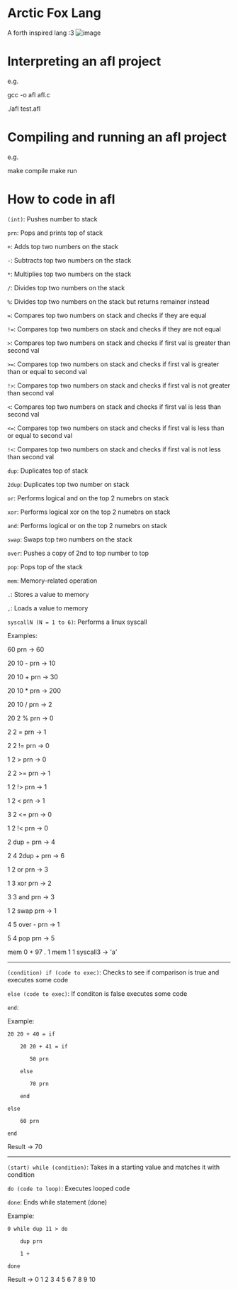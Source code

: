 # Arctic Fox Lang
A forth inspired lang :3
![image](https://github.com/LazyBev/arctic-fox-lang/assets/157259616/f273a926-66f9-41ad-b7a3-a27c021bb132)
# Interpreting an afl project
e.g.

  gcc -o afl afl.c
  
  ./afl test.afl
# Compiling and running an afl project
e.g.

  make compile
  make run

# How to code in afl
```(int)```: Pushes number to stack

```prn```: Pops and prints top of stack

```+```: Adds top two numbers on the stack

```-```: Subtracts top two numbers on the stack

```*```: Multiplies top two numbers on the stack

```/```: Divides top two numbers on the stack

```%```: Divides top two numbers on the stack but returns remainer instead

```=```: Compares top two numbers on stack and checks if they are equal

```!=```: Compares top two numbers on stack and checks if they are not equal

```>```: Compares top two numbers on stack and checks if first val is greater than second val

```>=```: Compares top two numbers on stack and checks if first val is greater than or equal to second val

```!>```: Compares top two numbers on stack and checks if first val is not greater than second val

```<```: Compares top two numbers on stack and checks if first val is less than second val

```<=```: Compares top two numbers on stack and checks if first val is less than or equal to second val

```!<```: Compares top two numbers on stack and checks if first val is not less than second val

```dup```: Duplicates top of stack

```2dup```: Duplicates top two number on stack

```or```: Performs logical and on the top 2 numebrs on stack

```xor```: Performs logical xor on the top 2 numebrs on stack

```and```: Performs logical or on the top 2 numebrs on stack

```swap```: Swaps top two numbers on the stack

```over```: Pushes a copy of 2nd to top number to top

```pop```: Pops top of the stack

```mem```: Memory-related operation

```.```: Stores a value to memory

```,```: Loads a value to memory

```syscallN (N = 1 to 6)```: Performs a linux syscall

Examples: 

60 prn -> 60

20 10 - prn -> 10

20 10 + prn -> 30

20 10 * prn -> 200

20 10 / prn -> 2

20 2 % prn -> 0

2 2 = prn -> 1

2 2 != prn -> 0

1 2 > prn -> 0

2 2 >= prn -> 1

1 2 !> prn -> 1

1 2 < prn -> 1

3 2 <= prn -> 0

1 2 !< prn -> 0

2 dup + prn -> 4

2 4 2dup + prn -> 6

1 2 or prn -> 3

1 3 xor prn -> 2

3 3 and prn -> 3

1 2 swap prn -> 1

4 5 over - prn -> 1

5 4 pop prn -> 5

mem 0 + 97 . 
1 mem 1 1 syscall3 -> 'a'

---------------------------------------------------------------------------------------------------------------------------

```(condition) if (code to exec)```: Checks to see if comparison is true and executes some code

```else (code to exec)```: If conditon is false executes some code

```end```:

Example:

    20 20 + 40 = if

        20 20 + 41 = if
    
           50 prn
        
        else
    
           70 prn
        
        end
    
    else

        60 prn
    
    end

Result -> 70

---------------------------------------------------------------------------------------------------------------------------

```(start) while (condition)```: Takes in a starting value and matches it with condition

```do (code to loop)```: Executes looped code

```done```: Ends while statement (done)

Example:

    0 while dup 11 > do
    
        dup prn
        
        1 +
        
    done

Result -> 0 1 2 3 4 5 6 7 8 9 10
